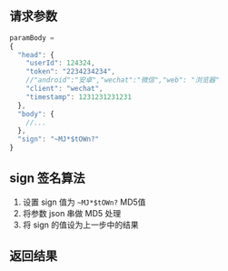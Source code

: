 ## 请求参数

```javascript
paramBody =
{
  "head": {
    "userId": 124324,
    "token": "2234234234",
    //"android":"安卓","wechat":"微信","web": "浏览器"
    "client": "wechat",
    "timestamp": 1231231231231
  },
  "body": {
    //...
  },
  "sign": "~MJ*$tOWn?"
}
```

## sign 签名算法

1. 设置 sign 值为 `~MJ*$tOWn?` MD5值
2. 将参数 json 串做 MD5 处理
3. 将 sign 的值设为上一步中的结果

## 返回结果

```javascript
```
